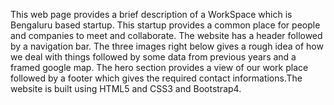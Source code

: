 This web page provides a brief description of a WorkSpace which is Bengaluru based startup. This startup provides a common place for people and companies to meet and collaborate.
The website has a header followed by a navigation bar. The three images right below gives a rough idea of how we deal with things followed by some data from previous years and a framed google map. The hero section provides a view of our work place followed by a footer which gives the required contact informations.The website is built using HTML5 and CSS3 and Bootstrap4.  

